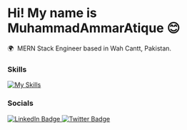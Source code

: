 Hi! My name is MuhammadAmmarAtique 😊
========================================================================================================================================

🌍  MERN Stack Engineer based in Wah Cantt, Pakistan.
<br/>

### Skills

[![My Skills](https://skillicons.dev/icons?i=html,css,js,react,bootstrap,tailwind,styledcomponents,nodejs,express,mongodb)](https://skillicons.dev)
<br/>

### Socials

<div id="badges">
  <a href="https://www.linkedin.com/in/muhammad-ammar-atique-0b409223a/">
    <img src="https://img.shields.io/badge/LinkedIn-blue?style=for-the-badge&logo=linkedin&logoColor=white" alt="LinkedIn Badge"/>
  </a>
  <a href="https://x.com/AmmarAtiqu">
    <img src="https://img.shields.io/badge/Twitter-blue?style=for-the-badge&logo=Twitter&logoColor=white" alt="Twitter Badge"/>
  </a>
</div>
